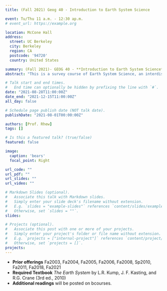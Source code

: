 ```yaml
---
title: (Fall 2021) Geog 40 - Introduction to Earth System Science

event: Tu/Thu 11 a.m. - 12:30 ap.m.
# event_url: https://example.org

location: McCone Hall
address:
  street: UC Berkeley
  city: Berkeley
  region: CA
  postcode: '94720'
  country: United States

summary: (Fall 2021)- GEOG 40 - **Introduction to Earth System Science**
abstract: "This is a survey course of Earth System Science, an interdisciplinary field that explores the functions and interactions of the atmosphere, hydrosphere, biosphere, cryosphere, and lithosphere.  We will learn about how the atmosphere, oceans and lithospheric plates move; about the history of life and climate on our planet; and about the modern issues of climate change, stratospheric ozone depletion, and biodiversity loss.  We will develop an understanding of how the earth works, as a system.  There are no listed prerequisites for this course, although it will involve some background knowledge in algebra, chemistry, biology and physics.  Diligence and an inquisitive nature are perhaps even more important.  This course meets the L&S Physical Science and Biological Science Breadth Requirements."

# Talk start and end times.
#   End time can optionally be hidden by prefixing the line with `#`.
date: "2021-08-28T11:00:00Z"
date_end: "2021-12-15T11:00:00Z"
all_day: false

# Schedule page publish date (NOT talk date).
publishDate: "2021-08-01T00:00:00Z"

authors: [Prof. Rhew]
tags: []

# Is this a featured talk? (true/false)
featured: false

image:
  caption: 'bears'
  focal_point: Right

url_code: ""
url_pdf: ""
url_slides: ""
url_video: ""

# Markdown Slides (optional).
#   Associate this talk with Markdown slides.
#   Simply enter your slide deck's filename without extension.
#   E.g. `slides = "example-slides"` references `content/slides/example-slides.md`.
#   Otherwise, set `slides = ""`.
slides:

# Projects (optional).
#   Associate this post with one or more of your projects.
#   Simply enter your project's folder or file name without extension.
#   E.g. `projects = ["internal-project"]` references `content/project/deep-learning/index.md`.
#   Otherwise, set `projects = []`.
projects:
---
```


- **Prior offerings** Fa2003, Fa2004, Fa2005, Fa2006, Fa2008, Sp2010, Fa2011, Fa2018, Fa2021
- **Required Textbook** *The Earth System* by L.R. Kump, J. F. Kasting, and R.G. Crane (3rd ed., 2010)  
- **Additional readings** will be posted on bcourses.
